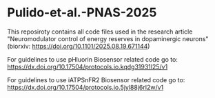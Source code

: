 # Pulido-et-al.-PNAS-2025
This reposiroty contains all code files used in the research article "Neuromodulator control of energy reserves in dopaminergic neurons" (biorxiv: https://doi.org/10.1101/2025.08.19.671144) 


For guidelines to use pHluorin Biosensor related code go to: https://dx.doi.org/10.17504/protocols.io.kqdg31931l25/v1

For guidelines to use iATPSnFR2 Biosensor related code go to: https://dx.doi.org/10.17504/protocols.io.5jyl88j6rl2w/v1

